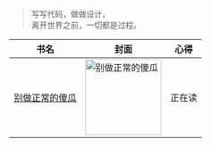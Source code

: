 > 写写代码，做做设计，  
> 离开世界之前，一切都是过程。

| 书名 | 封面 | 心得 |
| ------ | ------ | ------ |
| [别做正常的傻瓜](https://book.douban.com/subject/1874488/) | <img src="https://img3.doubanio.com/view/subject/m/public/s11332434.jpg" width="136" alt="别做正常的傻瓜" /> | 正在读 |